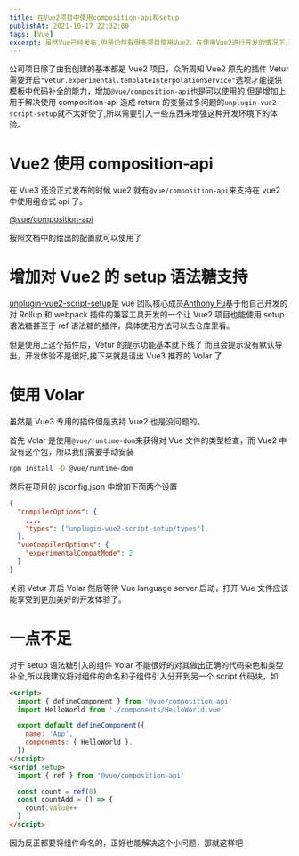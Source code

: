 ```yaml
---
title: 在Vue2项目中使用composition-api和setup
publishAt: 2021-10-17 22:32:00
tags: [Vue]
excerpt: 虽然Vue已经发布,但是仍然有很多项目使用Vue2。在使用Vue2进行开发的情况下,选择更好的方式来开发以及使用一些新的技术来提升开发体验和开发效率。
---
```


公司项目除了由我创建的基本都是 Vue2 项目，众所周知 Vue2 原先的插件 Vetur 需要开启`"vetur.experimental.templateInterpolationService"`选项才能提供模板中代码补全的能力，增加`@vue/composition-api`也是可以使用的,但是增加上用于解决使用 composition-api 造成 return 的变量过多问题的`unplugin-vue2-script-setup`就不太好使了,所以需要引入一些东西来增强这种开发环境下的体验。

# Vue2 使用 composition-api

在 Vue3 还没正式发布的时候 vue2 就有`@vue/composition-api`来支持在 vue2 中使用组合式 api 了。

[@vue/composition-api](https://github.com/vuejs/composition-api)

按照文档中的给出的配置就可以使用了

# 增加对 Vue2 的 setup 语法糖支持

[unplugin-vue2-script-setup](https://github.com/antfu/unplugin-vue2-script-setup/)是 vue 团队核心成员[Anthony Fu](https://antfu.me/)基于他自己开发的对 Rollup 和 webpack 插件的兼容工具开发的一个让 Vue2 项目也能使用 setup 语法糖甚至于 ref 语法糖的插件，具体使用方法可以去仓库里看。

但是使用上这个插件后，Vetur 的提示功能基本就下线了 而且会提示没有默认导出，开发体验不是很好,接下来就是请出 Vue3 推荐的 Volar 了

# 使用 Volar

虽然是 Vue3 专用的插件但是支持 Vue2 也是没问题的。

首先 Volar 是使用`@vue/runtime-dom`来获得对 Vue 文件的类型检查，而 Vue2 中没有这个包，所以我们需要手动安装

```bash
npm install -D @vue/runtime-dom
```

然后在项目的 jsconfig.json 中增加下面两个设置

<!-- eslint-skip -->

```json:tsconfig.json
{
  "compilerOptions": {
    ...，
    "types": ["unplugin-vue2-script-setup/types"],
  },
  "vueCompilerOptions": {
    "experimentalCompatMode": 2
  }
}
```

关闭 Vetur 开启 Volar 然后等待 Vue language server 启动，打开 Vue 文件应该能享受到更加美好的开发体验了。

# 一点不足

对于 setup 语法糖引入的组件 Volar 不能很好的对其做出正确的代码染色和类型补全,所以我建议将对组件的命名和子组件引入分开到另一个 script 代码块，如

```html
<script>
  import { defineComponent } from '@vue/composition-api'
  import HelloWorld from './components/HelloWorld.vue'

  export default defineComponent({
    name: 'App',
    components: { HelloWorld },
  })
</script>
<script setup>
  import { ref } from '@vue/composition-api'

  const count = ref(0)
  const countAdd = () => {
    count.value++
  }
</script>
```

因为反正都要将组件命名的，正好也能解决这个小问题，那就这样吧
